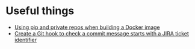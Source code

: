 # Useful things

* [Using pip and private repos when building a Docker image](pip_install_ssh_docker.md)
* [Create a Git hook to check a commit message starts with a JIRA ticket identifier](git_hook_check_message.md)
